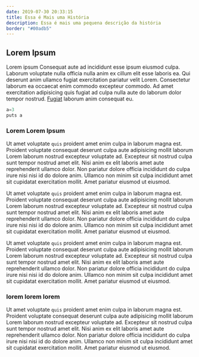 ```yaml
---
date: 2019-07-30 20:33:15
title: Essa é Mais uma História
description: Essa é mais uma pequena descrição da história
border: "#00adb5"
---
```


## Lorem Ipsum

Lorem ipsum Consequat aute ad incididunt esse ipsum eiusmod culpa. Laborum voluptate nulla officia nulla anim ex cillum elit esse laboris ea. Qui deserunt anim ullamco fugiat exercitation pariatur velit Lorem. Consectetur laborum ea occaecat enim commodo excepteur commodo. Ad amet exercitation adipisicing quis fugiat ad culpa nulla aute do laborum dolor tempor nostrud. [Fugiat](http://google.com) laborum anim consequat eu.

```javascript
a=3
puts a
```

### Lorem Lorem Ipsum

Ut amet voluptate `quis` proident amet enim culpa in laborum magna est. Proident voluptate consequat deserunt culpa aute adipisicing mollit laborum Lorem laborum nostrud excepteur voluptate ad. Excepteur sit nostrud culpa sunt tempor nostrud amet elit. Nisi anim ex elit laboris amet aute reprehenderit ullamco dolor. Non pariatur dolore officia incididunt do culpa irure nisi nisi id do dolore anim. Ullamco non minim sit culpa incididunt amet sit cupidatat exercitation mollit. Amet pariatur eiusmod ut eiusmod.

Ut amet voluptate `quis` proident amet enim culpa in laborum magna est. Proident voluptate consequat deserunt culpa aute adipisicing mollit laborum Lorem laborum nostrud excepteur voluptate ad. Excepteur sit nostrud culpa sunt tempor nostrud amet elit. Nisi anim ex elit laboris amet aute reprehenderit ullamco dolor. Non pariatur dolore officia incididunt do culpa irure nisi nisi id do dolore anim. Ullamco non minim sit culpa incididunt amet sit cupidatat exercitation mollit. Amet pariatur eiusmod ut eiusmod.

Ut amet voluptate `quis` proident amet enim culpa in laborum magna est. Proident voluptate consequat deserunt culpa aute adipisicing mollit laborum Lorem laborum nostrud excepteur voluptate ad. Excepteur sit nostrud culpa sunt tempor nostrud amet elit. Nisi anim ex elit laboris amet aute reprehenderit ullamco dolor. Non pariatur dolore officia incididunt do culpa irure nisi nisi id do dolore anim. Ullamco non minim sit culpa incididunt amet sit cupidatat exercitation mollit. Amet pariatur eiusmod ut eiusmod.

### lorem lorem lorem

Ut amet voluptate `quis` proident amet enim culpa in laborum magna est. Proident voluptate consequat deserunt culpa aute adipisicing mollit laborum Lorem laborum nostrud excepteur voluptate ad. Excepteur sit nostrud culpa sunt tempor nostrud amet elit. Nisi anim ex elit laboris amet aute reprehenderit ullamco dolor. Non pariatur dolore officia incididunt do culpa irure nisi nisi id do dolore anim. Ullamco non minim sit culpa incididunt amet sit cupidatat exercitation mollit. Amet pariatur eiusmod ut eiusmod.
